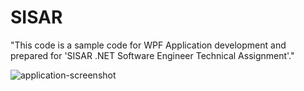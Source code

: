# SISAR
"This code is a sample code for WPF Application development and prepared for 'SISAR .NET Software Engineer Technical Assignment'."

![application-screenshot](https://user-images.githubusercontent.com/46320352/142636385-fbdd7e0b-c64b-4cb5-bb99-a3933e1b3691.JPG)

